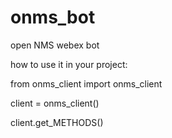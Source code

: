 # onms_bot
open NMS webex bot


how to use it in your project:

from onms_client import onms_client

client = onms_client()

client.get_METHODS()
